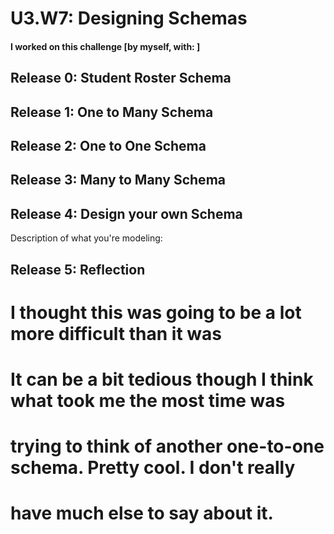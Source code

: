 # U3.W7: Designing Schemas


#### I worked on this challenge [by myself, with: ]


## Release 0: Student Roster Schema
<!-- display your image inline here -->


## Release 1: One to Many Schema
<!-- display your image inline here -->


## Release 2: One to One Schema
<!-- display your image inline here -->


## Release 3: Many to Many Schema
<!-- display your image inline here -->


## Release 4: Design your own Schema
Description of what you're modeling: 

<!-- display your one-to-one image inline here -->
<!-- display your many-to-many image inline here -->

## Release 5: Reflection
# I thought this was going to be a lot more difficult than it was
# It can be a bit tedious though I think what took me the most time was
# trying to think of another one-to-one schema. Pretty cool. I don't really
# have much else to say about it.
